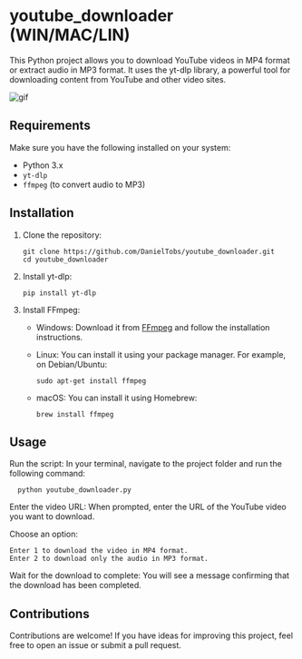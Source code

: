 # youtube_downloader (WIN/MAC/LIN)
This Python project allows you to download YouTube videos in MP4 format or extract audio in MP3 format. It uses the yt-dlp library, a powerful tool for downloading content from YouTube and other video sites.

![gif](https://imgur.com/0XmGY0F.gif)

## Requirements

Make sure you have the following installed on your system:

- Python 3.x
- `yt-dlp`
- `ffmpeg` (to convert audio to MP3)

## Installation

1. Clone the repository:
   
       git clone https://github.com/DanielTobs/youtube_downloader.git
       cd youtube_downloader

2. Install yt-dlp:
    
      `pip install yt-dlp`

3. Install FFmpeg:
   
   * Windows: Download it from [FFmpeg](https://www.ffmpeg.org/download.html) and follow the installation instructions.
   
   * Linux: You can install it using your package manager. For example, on Debian/Ubuntu:
  
        `sudo apt-get install ffmpeg`
     
   * macOS: You can install it using Homebrew:
   
        `brew install ffmpeg`
  
  ## Usage
  
  Run the script: In your terminal, navigate to the project folder and run the following command:
  
      python youtube_downloader.py

  Enter the video URL: When prompted, enter the URL of the YouTube video you want to download.

  Choose an option:

    Enter 1 to download the video in MP4 format.
    Enter 2 to download only the audio in MP3 format.

  Wait for the download to complete: You will see a message confirming that the download has been completed.

  ## Contributions

  Contributions are welcome! If you have ideas for improving this project, feel free to open an issue or submit a pull request.


